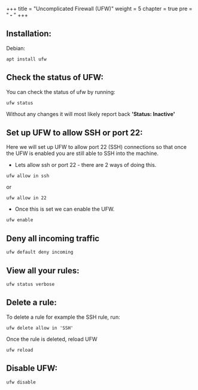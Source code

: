 +++
title = "Uncomplicated Firewall (UFW)"
weight = 5
chapter = true
pre = "<b> - </b>"
+++

## Installation:

Debian:

```
apt install ufw
```

## Check the status of UFW:

You can check the status of ufw by running:

```
ufw status
```

Without any changes it will most likely report back **'Status: Inactive'**

## Set up UFW to allow SSH or port 22:

Here we will set up UFW to allow port 22 (SSH) connections so that once the UFW is enabled you are still able to SSH into the machine.

- Lets allow ssh or port 22 - there are 2 ways of doing this.

```
ufw allow in ssh
```

or

```
ufw allow in 22
```

- Once this is set we can enable the UFW.

```
ufw enable
```

## Deny all incoming traffic

```
ufw default deny incoming
```

## View all your rules:

```
ufw status verbose
```

## Delete a rule:

To delete a rule for example the SSH rule, run:

```
ufw delete allow in 'SSH'
```

Once the rule is deleted, reload UFW

```
ufw reload
```

## Disable UFW:

```
ufw disable
```